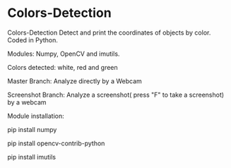 # Colors-Detection
Colors-Detection  Detect and print the coordinates of objects by color. Coded in Python.

Modules: Numpy, OpenCV and imutils.

Colors detected: white, red and green

Master Branch:
Analyze directly by a Webcam

Screenshot Branch:
Analyze a screenshot( press "F" to take a screenshot) by a webcam

Module installation:

pip install numpy

pip install opencv-contrib-python

pip install imutils
